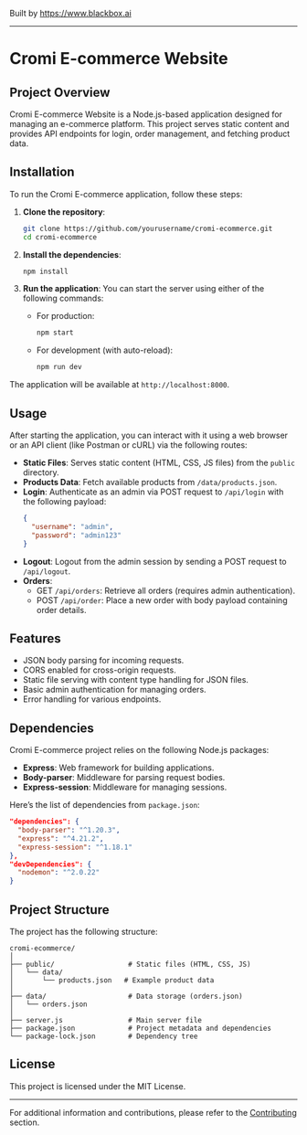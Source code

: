 
Built by https://www.blackbox.ai

---

# Cromi E-commerce Website

## Project Overview
Cromi E-commerce Website is a Node.js-based application designed for managing an e-commerce platform. This project serves static content and provides API endpoints for login, order management, and fetching product data.

## Installation
To run the Cromi E-commerce application, follow these steps:

1. **Clone the repository**:
   ```bash
   git clone https://github.com/yourusername/cromi-ecommerce.git
   cd cromi-ecommerce
   ```

2. **Install the dependencies**:
   ```bash
   npm install
   ```

3. **Run the application**:
   You can start the server using either of the following commands:
   - For production:
     ```bash
     npm start
     ```
   - For development (with auto-reload):
     ```bash
     npm run dev
     ```

The application will be available at `http://localhost:8000`.

## Usage
After starting the application, you can interact with it using a web browser or an API client (like Postman or cURL) via the following routes:

- **Static Files**: Serves static content (HTML, CSS, JS files) from the `public` directory.
- **Products Data**: Fetch available products from `/data/products.json`.
- **Login**: Authenticate as an admin via POST request to `/api/login` with the following payload:
  ```json
  {
    "username": "admin",
    "password": "admin123"
  }
  ```
- **Logout**: Logout from the admin session by sending a POST request to `/api/logout`.
- **Orders**:
  - GET `/api/orders`: Retrieve all orders (requires admin authentication).
  - POST `/api/order`: Place a new order with body payload containing order details.

## Features
- JSON body parsing for incoming requests.
- CORS enabled for cross-origin requests.
- Static file serving with content type handling for JSON files.
- Basic admin authentication for managing orders.
- Error handling for various endpoints.

## Dependencies
Cromi E-commerce project relies on the following Node.js packages:
- **Express**: Web framework for building applications.
- **Body-parser**: Middleware for parsing request bodies.
- **Express-session**: Middleware for managing sessions.

Here’s the list of dependencies from `package.json`:
```json
"dependencies": {
  "body-parser": "^1.20.3",
  "express": "^4.21.2",
  "express-session": "^1.18.1"
},
"devDependencies": {
  "nodemon": "^2.0.22"
}
```

## Project Structure
The project has the following structure:
```
cromi-ecommerce/
│
├── public/                  # Static files (HTML, CSS, JS)
│   └── data/
│       └── products.json   # Example product data
│
├── data/                    # Data storage (orders.json)
│   └── orders.json         
│
├── server.js                # Main server file
├── package.json             # Project metadata and dependencies
└── package-lock.json        # Dependency tree
```

## License
This project is licensed under the MIT License.

---

For additional information and contributions, please refer to the [Contributing](#) section.
